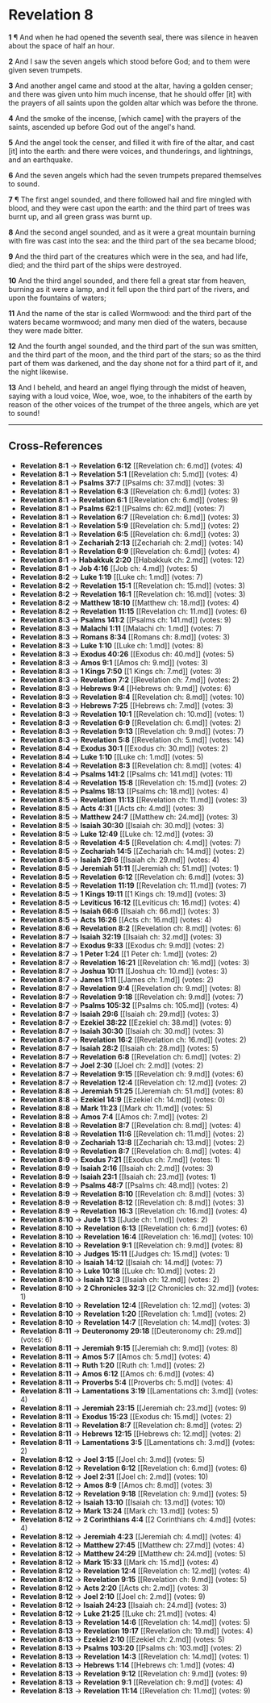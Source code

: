 # Revelation 8

**1** ¶ And when he had opened the seventh seal, there was silence in heaven about the space of half an hour.

**2** And I saw the seven angels which stood before God; and to them were given seven trumpets.

**3** And another angel came and stood at the altar, having a golden censer; and there was given unto him much incense, that he should offer [it] with the prayers of all saints upon the golden altar which was before the throne.

**4** And the smoke of the incense, [which came] with the prayers of the saints, ascended up before God out of the angel's hand.

**5** And the angel took the censer, and filled it with fire of the altar, and cast [it] into the earth: and there were voices, and thunderings, and lightnings, and an earthquake.

**6** And the seven angels which had the seven trumpets prepared themselves to sound.

**7** ¶ The first angel sounded, and there followed hail and fire mingled with blood, and they were cast upon the earth: and the third part of trees was burnt up, and all green grass was burnt up.

**8** And the second angel sounded, and as it were a great mountain burning with fire was cast into the sea: and the third part of the sea became blood;

**9** And the third part of the creatures which were in the sea, and had life, died; and the third part of the ships were destroyed.

**10** And the third angel sounded, and there fell a great star from heaven, burning as it were a lamp, and it fell upon the third part of the rivers, and upon the fountains of waters;

**11** And the name of the star is called Wormwood: and the third part of the waters became wormwood; and many men died of the waters, because they were made bitter.

**12** And the fourth angel sounded, and the third part of the sun was smitten, and the third part of the moon, and the third part of the stars; so as the third part of them was darkened, and the day shone not for a third part of it, and the night likewise.

**13** And I beheld, and heard an angel flying through the midst of heaven, saying with a loud voice, Woe, woe, woe, to the inhabiters of the earth by reason of the other voices of the trumpet of the three angels, which are yet to sound!

---

## Cross-References

- **Revelation 8:1** → **Revelation 6:12** [[Revelation ch: 6.md]] (votes: 4)
- **Revelation 8:1** → **Revelation 5:1** [[Revelation ch: 5.md]] (votes: 4)
- **Revelation 8:1** → **Psalms 37:7** [[Psalms ch: 37.md]] (votes: 3)
- **Revelation 8:1** → **Revelation 6:3** [[Revelation ch: 6.md]] (votes: 3)
- **Revelation 8:1** → **Revelation 6:1** [[Revelation ch: 6.md]] (votes: 9)
- **Revelation 8:1** → **Psalms 62:1** [[Psalms ch: 62.md]] (votes: 7)
- **Revelation 8:1** → **Revelation 6:7** [[Revelation ch: 6.md]] (votes: 3)
- **Revelation 8:1** → **Revelation 5:9** [[Revelation ch: 5.md]] (votes: 2)
- **Revelation 8:1** → **Revelation 6:5** [[Revelation ch: 6.md]] (votes: 3)
- **Revelation 8:1** → **Zechariah 2:13** [[Zechariah ch: 2.md]] (votes: 14)
- **Revelation 8:1** → **Revelation 6:9** [[Revelation ch: 6.md]] (votes: 4)
- **Revelation 8:1** → **Habakkuk 2:20** [[Habakkuk ch: 2.md]] (votes: 12)
- **Revelation 8:1** → **Job 4:16** [[Job ch: 4.md]] (votes: 5)
- **Revelation 8:2** → **Luke 1:19** [[Luke ch: 1.md]] (votes: 7)
- **Revelation 8:2** → **Revelation 15:1** [[Revelation ch: 15.md]] (votes: 3)
- **Revelation 8:2** → **Revelation 16:1** [[Revelation ch: 16.md]] (votes: 3)
- **Revelation 8:2** → **Matthew 18:10** [[Matthew ch: 18.md]] (votes: 4)
- **Revelation 8:2** → **Revelation 11:15** [[Revelation ch: 11.md]] (votes: 6)
- **Revelation 8:3** → **Psalms 141:2** [[Psalms ch: 141.md]] (votes: 9)
- **Revelation 8:3** → **Malachi 1:11** [[Malachi ch: 1.md]] (votes: 7)
- **Revelation 8:3** → **Romans 8:34** [[Romans ch: 8.md]] (votes: 3)
- **Revelation 8:3** → **Luke 1:10** [[Luke ch: 1.md]] (votes: 8)
- **Revelation 8:3** → **Exodus 40:26** [[Exodus ch: 40.md]] (votes: 5)
- **Revelation 8:3** → **Amos 9:1** [[Amos ch: 9.md]] (votes: 3)
- **Revelation 8:3** → **1 Kings 7:50** [[1 Kings ch: 7.md]] (votes: 3)
- **Revelation 8:3** → **Revelation 7:2** [[Revelation ch: 7.md]] (votes: 2)
- **Revelation 8:3** → **Hebrews 9:4** [[Hebrews ch: 9.md]] (votes: 6)
- **Revelation 8:3** → **Revelation 8:4** [[Revelation ch: 8.md]] (votes: 10)
- **Revelation 8:3** → **Hebrews 7:25** [[Hebrews ch: 7.md]] (votes: 3)
- **Revelation 8:3** → **Revelation 10:1** [[Revelation ch: 10.md]] (votes: 1)
- **Revelation 8:3** → **Revelation 6:9** [[Revelation ch: 6.md]] (votes: 2)
- **Revelation 8:3** → **Revelation 9:13** [[Revelation ch: 9.md]] (votes: 7)
- **Revelation 8:3** → **Revelation 5:8** [[Revelation ch: 5.md]] (votes: 14)
- **Revelation 8:4** → **Exodus 30:1** [[Exodus ch: 30.md]] (votes: 2)
- **Revelation 8:4** → **Luke 1:10** [[Luke ch: 1.md]] (votes: 5)
- **Revelation 8:4** → **Revelation 8:3** [[Revelation ch: 8.md]] (votes: 4)
- **Revelation 8:4** → **Psalms 141:2** [[Psalms ch: 141.md]] (votes: 11)
- **Revelation 8:4** → **Revelation 15:8** [[Revelation ch: 15.md]] (votes: 2)
- **Revelation 8:5** → **Psalms 18:13** [[Psalms ch: 18.md]] (votes: 4)
- **Revelation 8:5** → **Revelation 11:13** [[Revelation ch: 11.md]] (votes: 3)
- **Revelation 8:5** → **Acts 4:31** [[Acts ch: 4.md]] (votes: 3)
- **Revelation 8:5** → **Matthew 24:7** [[Matthew ch: 24.md]] (votes: 3)
- **Revelation 8:5** → **Isaiah 30:30** [[Isaiah ch: 30.md]] (votes: 3)
- **Revelation 8:5** → **Luke 12:49** [[Luke ch: 12.md]] (votes: 3)
- **Revelation 8:5** → **Revelation 4:5** [[Revelation ch: 4.md]] (votes: 7)
- **Revelation 8:5** → **Zechariah 14:5** [[Zechariah ch: 14.md]] (votes: 2)
- **Revelation 8:5** → **Isaiah 29:6** [[Isaiah ch: 29.md]] (votes: 4)
- **Revelation 8:5** → **Jeremiah 51:11** [[Jeremiah ch: 51.md]] (votes: 1)
- **Revelation 8:5** → **Revelation 6:12** [[Revelation ch: 6.md]] (votes: 3)
- **Revelation 8:5** → **Revelation 11:19** [[Revelation ch: 11.md]] (votes: 7)
- **Revelation 8:5** → **1 Kings 19:11** [[1 Kings ch: 19.md]] (votes: 3)
- **Revelation 8:5** → **Leviticus 16:12** [[Leviticus ch: 16.md]] (votes: 4)
- **Revelation 8:5** → **Isaiah 66:6** [[Isaiah ch: 66.md]] (votes: 3)
- **Revelation 8:5** → **Acts 16:26** [[Acts ch: 16.md]] (votes: 4)
- **Revelation 8:6** → **Revelation 8:2** [[Revelation ch: 8.md]] (votes: 6)
- **Revelation 8:7** → **Isaiah 32:19** [[Isaiah ch: 32.md]] (votes: 3)
- **Revelation 8:7** → **Exodus 9:33** [[Exodus ch: 9.md]] (votes: 2)
- **Revelation 8:7** → **1 Peter 1:24** [[1 Peter ch: 1.md]] (votes: 2)
- **Revelation 8:7** → **Revelation 16:21** [[Revelation ch: 16.md]] (votes: 3)
- **Revelation 8:7** → **Joshua 10:11** [[Joshua ch: 10.md]] (votes: 3)
- **Revelation 8:7** → **James 1:11** [[James ch: 1.md]] (votes: 2)
- **Revelation 8:7** → **Revelation 9:4** [[Revelation ch: 9.md]] (votes: 8)
- **Revelation 8:7** → **Revelation 9:18** [[Revelation ch: 9.md]] (votes: 7)
- **Revelation 8:7** → **Psalms 105:32** [[Psalms ch: 105.md]] (votes: 4)
- **Revelation 8:7** → **Isaiah 29:6** [[Isaiah ch: 29.md]] (votes: 3)
- **Revelation 8:7** → **Ezekiel 38:22** [[Ezekiel ch: 38.md]] (votes: 9)
- **Revelation 8:7** → **Isaiah 30:30** [[Isaiah ch: 30.md]] (votes: 3)
- **Revelation 8:7** → **Revelation 16:2** [[Revelation ch: 16.md]] (votes: 2)
- **Revelation 8:7** → **Isaiah 28:2** [[Isaiah ch: 28.md]] (votes: 5)
- **Revelation 8:7** → **Revelation 6:8** [[Revelation ch: 6.md]] (votes: 2)
- **Revelation 8:7** → **Joel 2:30** [[Joel ch: 2.md]] (votes: 2)
- **Revelation 8:7** → **Revelation 9:15** [[Revelation ch: 9.md]] (votes: 6)
- **Revelation 8:7** → **Revelation 12:4** [[Revelation ch: 12.md]] (votes: 2)
- **Revelation 8:8** → **Jeremiah 51:25** [[Jeremiah ch: 51.md]] (votes: 8)
- **Revelation 8:8** → **Ezekiel 14:9** [[Ezekiel ch: 14.md]] (votes: 0)
- **Revelation 8:8** → **Mark 11:23** [[Mark ch: 11.md]] (votes: 5)
- **Revelation 8:8** → **Amos 7:4** [[Amos ch: 7.md]] (votes: 2)
- **Revelation 8:8** → **Revelation 8:7** [[Revelation ch: 8.md]] (votes: 4)
- **Revelation 8:8** → **Revelation 11:6** [[Revelation ch: 11.md]] (votes: 2)
- **Revelation 8:9** → **Zechariah 13:8** [[Zechariah ch: 13.md]] (votes: 2)
- **Revelation 8:9** → **Revelation 8:7** [[Revelation ch: 8.md]] (votes: 4)
- **Revelation 8:9** → **Exodus 7:21** [[Exodus ch: 7.md]] (votes: 1)
- **Revelation 8:9** → **Isaiah 2:16** [[Isaiah ch: 2.md]] (votes: 3)
- **Revelation 8:9** → **Isaiah 23:1** [[Isaiah ch: 23.md]] (votes: 1)
- **Revelation 8:9** → **Psalms 48:7** [[Psalms ch: 48.md]] (votes: 2)
- **Revelation 8:9** → **Revelation 8:10** [[Revelation ch: 8.md]] (votes: 3)
- **Revelation 8:9** → **Revelation 8:12** [[Revelation ch: 8.md]] (votes: 3)
- **Revelation 8:9** → **Revelation 16:3** [[Revelation ch: 16.md]] (votes: 4)
- **Revelation 8:10** → **Jude 1:13** [[Jude ch: 1.md]] (votes: 2)
- **Revelation 8:10** → **Revelation 6:13** [[Revelation ch: 6.md]] (votes: 6)
- **Revelation 8:10** → **Revelation 16:4** [[Revelation ch: 16.md]] (votes: 10)
- **Revelation 8:10** → **Revelation 9:1** [[Revelation ch: 9.md]] (votes: 8)
- **Revelation 8:10** → **Judges 15:11** [[Judges ch: 15.md]] (votes: 1)
- **Revelation 8:10** → **Isaiah 14:12** [[Isaiah ch: 14.md]] (votes: 7)
- **Revelation 8:10** → **Luke 10:18** [[Luke ch: 10.md]] (votes: 2)
- **Revelation 8:10** → **Isaiah 12:3** [[Isaiah ch: 12.md]] (votes: 2)
- **Revelation 8:10** → **2 Chronicles 32:3** [[2 Chronicles ch: 32.md]] (votes: 1)
- **Revelation 8:10** → **Revelation 12:4** [[Revelation ch: 12.md]] (votes: 3)
- **Revelation 8:10** → **Revelation 1:20** [[Revelation ch: 1.md]] (votes: 2)
- **Revelation 8:10** → **Revelation 14:7** [[Revelation ch: 14.md]] (votes: 3)
- **Revelation 8:11** → **Deuteronomy 29:18** [[Deuteronomy ch: 29.md]] (votes: 6)
- **Revelation 8:11** → **Jeremiah 9:15** [[Jeremiah ch: 9.md]] (votes: 8)
- **Revelation 8:11** → **Amos 5:7** [[Amos ch: 5.md]] (votes: 4)
- **Revelation 8:11** → **Ruth 1:20** [[Ruth ch: 1.md]] (votes: 2)
- **Revelation 8:11** → **Amos 6:12** [[Amos ch: 6.md]] (votes: 4)
- **Revelation 8:11** → **Proverbs 5:4** [[Proverbs ch: 5.md]] (votes: 4)
- **Revelation 8:11** → **Lamentations 3:19** [[Lamentations ch: 3.md]] (votes: 4)
- **Revelation 8:11** → **Jeremiah 23:15** [[Jeremiah ch: 23.md]] (votes: 9)
- **Revelation 8:11** → **Exodus 15:23** [[Exodus ch: 15.md]] (votes: 2)
- **Revelation 8:11** → **Revelation 8:7** [[Revelation ch: 8.md]] (votes: 2)
- **Revelation 8:11** → **Hebrews 12:15** [[Hebrews ch: 12.md]] (votes: 2)
- **Revelation 8:11** → **Lamentations 3:5** [[Lamentations ch: 3.md]] (votes: 2)
- **Revelation 8:12** → **Joel 3:15** [[Joel ch: 3.md]] (votes: 5)
- **Revelation 8:12** → **Revelation 6:12** [[Revelation ch: 6.md]] (votes: 6)
- **Revelation 8:12** → **Joel 2:31** [[Joel ch: 2.md]] (votes: 10)
- **Revelation 8:12** → **Amos 8:9** [[Amos ch: 8.md]] (votes: 3)
- **Revelation 8:12** → **Revelation 9:18** [[Revelation ch: 9.md]] (votes: 5)
- **Revelation 8:12** → **Isaiah 13:10** [[Isaiah ch: 13.md]] (votes: 10)
- **Revelation 8:12** → **Mark 13:24** [[Mark ch: 13.md]] (votes: 5)
- **Revelation 8:12** → **2 Corinthians 4:4** [[2 Corinthians ch: 4.md]] (votes: 4)
- **Revelation 8:12** → **Jeremiah 4:23** [[Jeremiah ch: 4.md]] (votes: 4)
- **Revelation 8:12** → **Matthew 27:45** [[Matthew ch: 27.md]] (votes: 4)
- **Revelation 8:12** → **Matthew 24:29** [[Matthew ch: 24.md]] (votes: 5)
- **Revelation 8:12** → **Mark 15:33** [[Mark ch: 15.md]] (votes: 4)
- **Revelation 8:12** → **Revelation 12:4** [[Revelation ch: 12.md]] (votes: 4)
- **Revelation 8:12** → **Revelation 9:15** [[Revelation ch: 9.md]] (votes: 5)
- **Revelation 8:12** → **Acts 2:20** [[Acts ch: 2.md]] (votes: 3)
- **Revelation 8:12** → **Joel 2:10** [[Joel ch: 2.md]] (votes: 9)
- **Revelation 8:12** → **Isaiah 24:23** [[Isaiah ch: 24.md]] (votes: 3)
- **Revelation 8:12** → **Luke 21:25** [[Luke ch: 21.md]] (votes: 4)
- **Revelation 8:13** → **Revelation 14:6** [[Revelation ch: 14.md]] (votes: 5)
- **Revelation 8:13** → **Revelation 19:17** [[Revelation ch: 19.md]] (votes: 4)
- **Revelation 8:13** → **Ezekiel 2:10** [[Ezekiel ch: 2.md]] (votes: 5)
- **Revelation 8:13** → **Psalms 103:20** [[Psalms ch: 103.md]] (votes: 2)
- **Revelation 8:13** → **Revelation 14:3** [[Revelation ch: 14.md]] (votes: 1)
- **Revelation 8:13** → **Hebrews 1:14** [[Hebrews ch: 1.md]] (votes: 4)
- **Revelation 8:13** → **Revelation 9:12** [[Revelation ch: 9.md]] (votes: 9)
- **Revelation 8:13** → **Revelation 9:1** [[Revelation ch: 9.md]] (votes: 4)
- **Revelation 8:13** → **Revelation 11:14** [[Revelation ch: 11.md]] (votes: 9)
